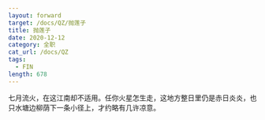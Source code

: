 ```yaml
---
layout: forward
target: /docs/QZ/抛莲子
title: 抛莲子
date: 2020-12-12
category: 全职
cat_url: /docs/QZ
tags: 
  - FIN
length: 678
---
```


七月流火，在这江南却不适用。任你火星怎生走，这地方整日里仍是赤日炎炎，也只水塘边柳荫下一条小径上，才约略有几许凉意。
